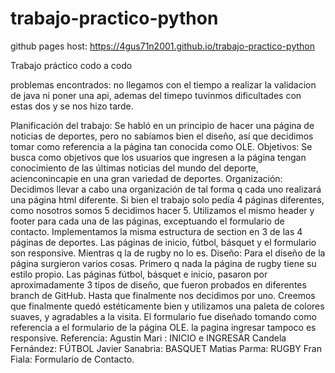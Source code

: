 # trabajo-practico-python


github pages host: https://4gus71n2001.github.io/trabajo-practico-python

Trabajo práctico codo a codo

problemas encontrados: 
no llegamos con el tiempo a realizar la validacion de java ni poner una api, ademas del timepo tuvinmos dificultades con estas dos y se nos hizo tarde.

Planificación del trabajo:
Se habló en un principio de hacer una página de noticias de deportes, pero no sabíamos
bien el diseño, así que decidimos tomar como referencia a la página tan conocida como
OLE.
Objetivos:
Se busca como objetivos que los usuarios que ingresen a la página tengan conocimiento de
las últimas noticias del mundo del deporte, acienconincapie en una gran variedad de
deportes.
Organización:
Decidimos llevar a cabo una organización de tal forma q cada uno realizará una página html
diferente.
Si bien el trabajo solo pedía 4 páginas diferentes, como nosotros somos 5 decidimos hacer
5.
Utilizamos el mismo header y footer para cada una de las páginas, exceptuando el
formulario de contacto.
Implementamos la misma estructura de section en 3 de las 4 páginas de deportes.
Las páginas de inicio, fútbol, básquet y el formulario son responsive. Mientras q la de rugby
no lo es.
Diseño:
Para el diseño de la página surgieron varios cosas.
Primero q nada la página de rugby tiene su estilo propio.
Las páginas fútbol, básquet e inicio, pasaron por aproximadamente 3 tipos de diseño, que
fueron probados en diferentes branch de GitHub. Hasta que finalmente nos decidimos por
uno. Creemos que finalmente quedó estéticamente bien y utilizamos una paleta de colores
suaves, y agradables a la visita. El formulario fue diseñado tomando como referencia a el
formulario de la página OLE.
la pagina ingresar tampoco es responsive.
Referencia:
Agustin Mari : INICIO e INGRESAR
Candela Fernández: FÚTBOL
Javier Sanabria: BASQUET
Matias Parma: RUGBY 
Fran Fiala: Formulario de Contacto.

